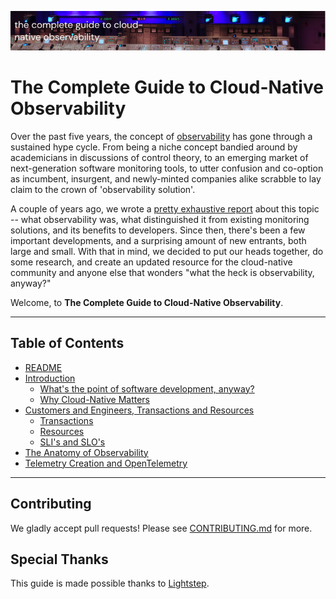 ![The Complete Guide to Cloud-Native Observability](./img/header.png)

# The Complete Guide to Cloud-Native Observability

Over the past five years, the concept of
[observability](https://lightstep.com/observability/) has gone through a
sustained hype cycle. From being a niche concept bandied around by academicians
in discussions of control theory, to an emerging market of next-generation
software monitoring tools, to utter confusion and co-option as incumbent,
insurgent, and newly-minted companies alike scrabble to lay claim to the crown
of 'observability solution'.

A couple of years ago, we wrote a [pretty exhaustive
report](https://go.lightstep.com/rs/260-KGM-472/images/observability-guide.pdf)
about this topic -- what observability was, what distinguished it from existing
monitoring solutions, and its benefits to developers. Since then, there's been a
few important developments, and a surprising amount of new entrants, both large
and small. With that in mind, we decided to put our heads together, do some
research, and create an updated resource for the cloud-native community and
anyone else that wonders "what the heck is observability, anyway?"

Welcome, to **The Complete Guide to Cloud-Native Observability**.

---

## Table of Contents

* [README](./README.md)
* [Introduction](./intro.md)
    * [What's the point of software development, anyway?](./intro.md#whats-the-point)
    * [Why Cloud-Native Matters](./intro.md#why-it-matters)
* [Customers and Engineers, Transactions and Resources](./customers-and-engineers.md)
    * [Transactions](./customers-and-engineers.md#transactions)
    * [Resources](./customers-and-engineers.md#resources)
    * [SLI's and SLO's](./customers-and-engineers.md#sli-slo)
* [The Anatomy of Observability](./anatomy-of-observability.md)
* [Telemetry Creation and OpenTelemetry](./telemetry-creation-and-otel.md)


---

## Contributing

We gladly accept pull requests! Please see [CONTRIBUTING.md](./CONTRIBUTING.md)
for more.

## Special Thanks

This guide is made possible thanks to [Lightstep](https://lightstep.com).


